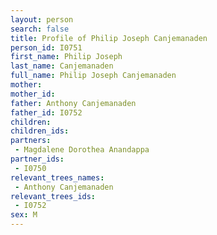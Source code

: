 ```yaml
---
layout: person
search: false
title: Profile of Philip Joseph Canjemanaden
person_id: I0751
first_name: Philip Joseph
last_name: Canjemanaden
full_name: Philip Joseph Canjemanaden
mother: 
mother_id: 
father: Anthony Canjemanaden
father_id: I0752
children:
children_ids:
partners:
 - Magdalene Dorothea Anandappa
partner_ids:
 - I0750
relevant_trees_names:
 - Anthony Canjemanaden
relevant_trees_ids:
 - I0752
sex: M
---
```


